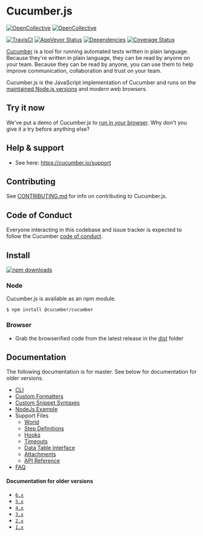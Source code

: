 # Cucumber.js

[![OpenCollective](https://opencollective.com/cucumber/backers/badge.svg)](https://opencollective.com/cucumber)
[![OpenCollective](https://opencollective.com/cucumber/sponsors/badge.svg)](https://opencollective.com/cucumber)

[![TravisCI](https://img.shields.io/travis/cucumber/cucumber-js/master.svg?label=travis-ci)](https://travis-ci.org/cucumber/cucumber-js/branches)
[![AppVeyor Status](https://img.shields.io/appveyor/ci/charlierudolph/cucumber-js/master.svg?label=appveyor)](https://ci.appveyor.com/project/charlierudolph/cucumber-js/history)
[![Dependencies](https://david-dm.org/cucumber/cucumber-js.svg)](https://david-dm.org/cucumber/cucumber-js)
[![Coverage Status](https://coveralls.io/repos/github/cucumber/cucumber-js/badge.svg?branch=master)](https://coveralls.io/github/cucumber/cucumber-js?branch=master)

[Cucumber](https://cucumber.io) is a tool for running automated tests written in plain language. Because they're
written in plain language, they can be read by anyone on your team. Because they can be
read by anyone, you can use them to help improve communication, collaboration and trust on
your team.

Cucumber.js is the JavaScript implementation of Cucumber and runs on the [maintained Node.js versions](https://github.com/nodejs/Release) and *modern* web browsers.

## Try it now

We've put a demo of Cucumber.js to [run in your browser](https://cucumber.github.io/cucumber-js/). Why don't you give it a try before anything else?

## Help & support

* See here: https://cucumber.io/support

## Contributing

See [CONTRIBUTING.md](CONTRIBUTING.md) for info on contributing to Cucumber.js.

## Code of Conduct

Everyone interacting in this codebase and issue tracker is expected to follow the Cucumber [code of conduct](https://github.com/cucumber/cucumber/blob/master/CODE_OF_CONDUCT.md).

## Install

[![npm downloads](https://img.shields.io/npm/dm/cucumber.svg?style=flat-square)](https://npm-stat.com/charts.html?package=cucumber&from=2015-09-01)

### Node

Cucumber.js is available as an npm module.

``` shell
$ npm install @cucumber/cucumber
```

### Browser

* Grab the browserified code from the latest release in the [dist](/dist) folder

## Documentation

The following documentation is for master. See below for documentation for older versions.

* [CLI](/docs/cli.md)
* [Custom Formatters](/docs/custom_formatters.md)
* [Custom Snippet Syntaxes](/docs/custom_snippet_syntaxes.md)
* [NodeJs Example](/docs/nodejs_example.md)
* Support Files
  * [World](/docs/support_files/world.md)
  * [Step Definitions](/docs/support_files/step_definitions.md)
  * [Hooks](/docs/support_files/hooks.md)
  * [Timeouts](docs/support_files/timeouts.md)
  * [Data Table Interface](/docs/support_files/data_table_interface.md)
  * [Attachments](/docs/support_files/attachments.md)
  * [API Reference](/docs/support_files/api_reference.md)
* [FAQ](/docs/faq.md)

#### Documentation for older versions

* [`6.x`](https://github.com/cucumber/cucumber-js/tree/6.x)
* [`5.x`](https://github.com/cucumber/cucumber-js/tree/5.x)
* [`4.x`](https://github.com/cucumber/cucumber-js/tree/4.x)
* [`3.x`](https://github.com/cucumber/cucumber-js/tree/3.x)
* [`2.x`](https://github.com/cucumber/cucumber-js/tree/2.x)
* [`1.x`](https://github.com/cucumber/cucumber-js/tree/1.x)
